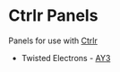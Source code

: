 # Ctrlr Panels

Panels for use with [Ctrlr](https://github.com/RomanKubiak/ctrlr)

* Twisted Electrons - [AY3](https://www.twistedelectrons.com/ay3)

